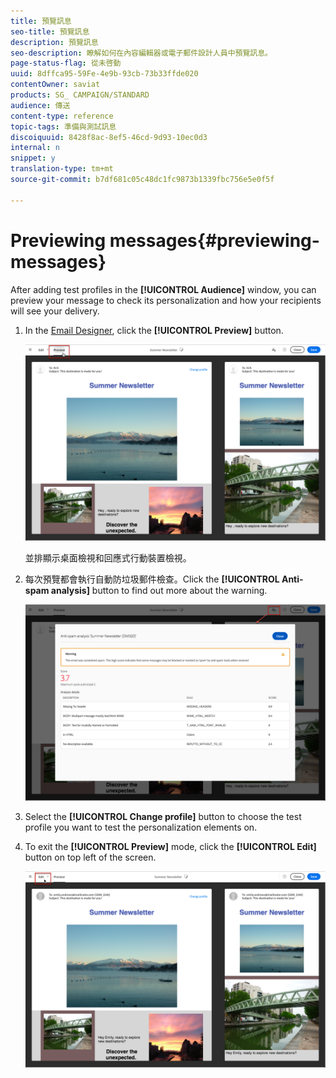 ```yaml
---
title: 預覽訊息
seo-title: 預覽訊息
description: 預覽訊息
seo-description: 瞭解如何在內容編輯器或電子郵件設計人員中預覽訊息。
page-status-flag: 從未啓動
uuid: 8dffca95-59Fe-4e9b-93cb-73b33ffde020
contentOwner: saviat
products: SG_ CAMPAIGN/STANDARD
audience: 傳送
content-type: reference
topic-tags: 準備與測試訊息
discoiquuid: 8428f8ac-8ef5-46cd-9d93-10ec0d3
internal: n
snippet: y
translation-type: tm+mt
source-git-commit: b7df681c05c48dc1fc9873b1339fbc756e5e0f5f

---
```



# Previewing messages{#previewing-messages}

After adding test profiles in the **[!UICONTROL Audience]** window, you can preview your message to check its personalization and how your recipients will see your delivery.

1. In the [Email Designer](../../designing/using/about-email-content-design.md#about-the-email-designer), click the **[!UICONTROL Preview]** button.

   ![](assets/sending_preview.png)

   並排顯示桌面檢視和回應式行動裝置檢視。

1. 每次預覽都會執行自動防垃圾郵件檢查。Click the **[!UICONTROL Anti-spam analysis]** button to find out more about the warning.

   ![](assets/sending_anti-spam_analysis.png)

1. Select the **[!UICONTROL Change profile]** button to choose the test profile you want to test the personalization elements on.
1. To exit the **[!UICONTROL Preview]** mode, click the **[!UICONTROL Edit]** button on top left of the screen.

   ![](assets/sending_preview_edit.png)

